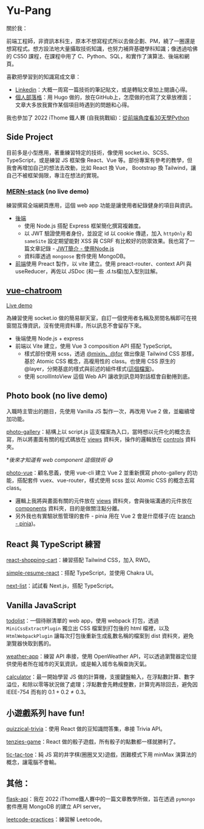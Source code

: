 # Yu-Pang

<!--
**AlliesChen/AlliesChen** is a ✨ _special_ ✨ repository because its `README.md` (this file) appears on your GitHub profile.

Here are some ideas to get you started:

- 🔭 I’m currently working on ...
- 🌱 I’m currently learning ...
- 👯 I’m looking to collaborate on ...
- 🤔 I’m looking for help with ...
- 💬 Ask me about ...
- 📫 How to reach me: ...
- 😄 Pronouns: ...
- ⚡ Fun fact: ...
-->

關於我：

前端工程師，非資訊本科生，原本不想寫程式所以去做企劃、PM，繞了一圈還是想寫程式。想方設法地大量攝取技術知識，也努力補齊基礎學科知識；像透過哈佛的 CS50 課程，在課程中用了 C、Python、SQL，和實作了演算法、後端和網頁。

喜歡把學習到的知識寫成文章：

- [Linkedin](https://www.linkedin.com/in/ypchen-1057a5137/)：大概一周寫一篇技術的筆記貼文，或是轉貼文章加上閱讀心得。
- [個人部落格](https://allieschen.github.io/)：用 Hugo 做的，放在GitHub上，怎麼做的也寫了文章放裡面；文章大多放我實作某個項目時遇到的問題和心得。

我也參加了 2022 iThome 鐵人賽 (自我挑戰組)：[從前端角度看30天學Python](https://ithelp.ithome.com.tw/users/20151651/ironman/5346)

## Side Project

目前多是小型應用，著重練習特定的技術，像使用 socket.io、SCSS、TypeScript，或是練習 JS 框架像 React、Vue 等。部份專案有參考的教學，但我會再增加自己的想法去改動，比如 React 換 Vue， Bootstrap 換 Tailwind，讓自己不被框架侷限，專注在想法的實現。

### [MERN-stack](https://github.com/AlliesChen/MERN-stack) (no live demo)

練習撰寫全端網頁應用，這個 web app 功能是讓使用者紀錄健身的項目與資訊。

- [後端](https://github.com/AlliesChen/MERN-stack/tree/main/backend)
  - 使用 Node.js 搭配 Express 框架簡化撰寫複雜度。
  - 以 JWT 驗證使用者身份，並設定 id 以 cookie 傳遞，加入 `httpOnly` 和 `sameSite` 設定期望能對 XSS 與 CSRF 有比較好的防禦效果。我也寫了一篇文章記錄 - [JWT簡介 - 使用Node.js](https://allieschen.github.io/posts/jwt_with_node_js/)
  - 資料庫透過 `mongoose` 套件使用 MongoDB。
- [前端](https://github.com/AlliesChen/MERN-stack/tree/main/frontend)使用 Preact 製作，以 vite 建立。使用 preact-router、context API 與 useReducer，再佐以 JSDoc (和一些 .d.ts檔)加入型別註解。

## [vue-chatroom](https://github.com/AlliesChen/vue-chatroom)

[Live demo](https://vue-chatroom.fly.dev/)

為練習使用 socket.io 做的簡易聊天室，自訂一個使用者名稱及房間名稱即可在視窗間互傳資訊，沒有使用資料庫，所以訊息不會留存下來。

- 後端使用 Node.js + express
- 前端以 Vite 建立，使用 Vue 3 composition API 搭配 TypeScript。
  - 樣式部份使用 scss，透過 [@mixin、@for](https://github.com/AlliesChen/vue-chatroom/blob/main/client/src/styles/_utilities.scss) 做出像是 Tailwind CSS 那樣，基於 Atomic CSS 概念，高複用性的 class。也使用 CSS 原生的 @layer，分開基底的樣式與前述的組件樣式([這個檔案](https://github.com/AlliesChen/vue-chatroom/blob/main/client/src/styles/_base.scss))。
  - 使用 scrollIntoView 這個 Web API 讓收到訊息時對話框會自動捲到底。

## Photo book (no live demo)

入職時主管出的題目，先使用 Vanilla JS 製作一次，再改用 Vue 2 做，並繼續增加功能。

[photo-gallery](https://github.com/AlliesChen/photo-gallery)：結構上以 script.js 這支檔案為入口，當時想以元件化的概念去寫，所以將畫面有關的程式碼放在 [views](https://github.com/AlliesChen/photo-gallery/tree/main/static/views) 資料夾，操作的邏輯放在 [controls](https://github.com/AlliesChen/photo-gallery/tree/main/static/controls) 資料夾。

\**後來才知道有 web component 這個技術 😅*

[photo-vue](https://github.com/AlliesChen/photo-vue)：顧名思義，使用 vue-cli 建立 Vue 2 並重新撰寫 photo-gallery 的功能，搭配套件 vuex、vue-router，樣式使用 scss 並以 Atomic CSS 的概念去寫 class。
- 邏輯上我將與畫面有關的元件放在 [views](https://github.com/AlliesChen/photo-vue/tree/main/src/views) 資料夾，會與後端溝通的元件放在 [components](https://github.com/AlliesChen/photo-vue/tree/main/src/components) 資料夾，目的是做關注點分離。
- 另外我也有實驗狀態管理的套件 - pinia 用在 Vue 2 會是什麼樣子(在 [branch - pinia](https://github.com/AlliesChen/photo-vue/blob/pinia/src/store/status_cp.js))。

## React 與 TypeScript 練習

[react-shopping-cart](https://github.com/AlliesChen/react-shopping-cart)：練習搭配 Tailwind CSS，加入 RWD。

[simple-resume-react](https://github.com/AlliesChen/simple-resume-react)：搭配 TypeScript，並使用 Chakra UI。

[next-list](https://github.com/AlliesChen/next-list)：試試看 Next.js，搭配 TypeScript。

## Vanilla JavaScript

[todolist](https://github.com/AlliesChen/todolist)：一個待辦清單的 web app，使用 webpack 打包，透過 `MiniCssExtractPlugin` 獨立出 CSS 檔案到打包後的 html 檔裡，以及 `HtmlWebpackPlugin` 讓每次打包後重新生成亂數名稱的檔案到 dist 資料夾，避免瀏覽器快取到舊的。

[weather-app](https://github.com/AlliesChen/weather-app)：練習 API 串接，使用 OpenWeather API，可以透過瀏覽器定位提供使用者所在城市的天氣資訊，或是輸入城市名稱查詢天氣。

[calculator](https://github.com/AlliesChen/calculator)：最一開始學習 JS 做的計算機，支援鍵盤輸入，在浮點數計算、數字溢位，和除以零等狀況做了處理；浮點數會先轉成整數，計算完再除回去，避免因 IEEE-754 而有的 $0.1 + 0.2 \neq 0.3$。

## 小遊戲系列 have fun!

[quizzical-trivia](https://github.com/AlliesChen/quizzical-trivia)：使用 React 做的豆知識問答集，串接 Trivia API。

[tenzies-game](https://github.com/AlliesChen/tenzies-game)：React 做的骰子遊戲，所有骰子的點數都一樣就勝利了。

[tic-tac-toe](https://github.com/AlliesChen/tic-tac-toe)：純 JS 寫的井字棋(圈圈叉叉)遊戲，困難模式下用 minMax 演算法的概念，讓電腦不會輸。

## 其他：

[flask-api](https://github.com/AlliesChen/flask-api)：我在 2022 iThome鐵人賽中的一篇文章教學所做，旨在透過 `pymongo` 套件應用 MongoDB 的建立 API server。

[leetcode-practices](https://github.com/AlliesChen/leetcode-practices)：練習解 Leetcode。

